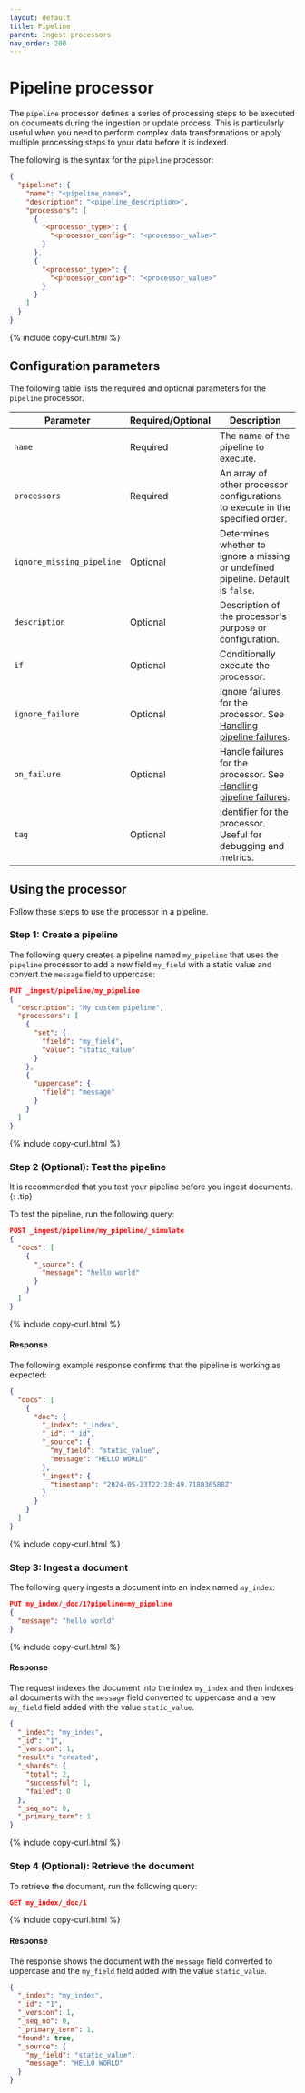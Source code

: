 ```yaml
---
layout: default
title: Pipeline
parent: Ingest processors
nav_order: 200
---
```


# Pipeline processor

The `pipeline` processor defines a series of processing steps to be executed on documents during the ingestion or update process. This is particularly useful when you need to perform complex data transformations or apply multiple processing steps to your data before it is indexed.

The following is the syntax for the `pipeline` processor:

```json
{
  "pipeline": {
    "name": "<pipeline_name>",
    "description": "<pipeline_description>",
    "processors": [
      {
        "<processor_type>": {
          "<processor_config>": "<processor_value>"
        }
      },
      {
        "<processor_type>": {
          "<processor_config>": "<processor_value>"
        }
      }
    ]
  }
}
```
{% include copy-curl.html %}

## Configuration parameters

The following table lists the required and optional parameters for the `pipeline` processor.

Parameter | Required/Optional | Description |
|-----------|-----------|-----------|
`name` | Required	| The name of the pipeline to execute.
`processors` | Required | An array of other processor configurations to execute in the specified order.
`ignore_missing_pipeline` | Optional | Determines whether to ignore a missing or undefined pipeline. Default is `false`.
`description` | Optional | Description of the processor's purpose or configuration.
`if` | Optional | Conditionally execute the processor.
`ignore_failure` | Optional | Ignore failures for the processor. See [Handling pipeline failures]({{site.url}}{{site.baseurl}}/ingest-pipelines/pipeline-failures/).
`on_failure` | Optional | Handle failures for the processor. See [Handling pipeline failures]({{site.url}}{{site.baseurl}}/ingest-pipelines/pipeline-failures/).
`tag` | Optional | Identifier for the processor. Useful for debugging and metrics.

## Using the processor

Follow these steps to use the processor in a pipeline.

### Step 1: Create a pipeline

The following query creates a pipeline named `my_pipeline` that uses the `pipeline` processor to add a new field `my_field` with a static value and convert the `message` field to uppercase: 

```json
PUT _ingest/pipeline/my_pipeline
{
  "description": "My custom pipeline",
  "processors": [
    {
      "set": {
        "field": "my_field",
        "value": "static_value"
      }
    },
    {
      "uppercase": {
        "field": "message"
      }
    }
  ]
}

```
{% include copy-curl.html %}

### Step 2 (Optional): Test the pipeline

It is recommended that you test your pipeline before you ingest documents.
{: .tip}

To test the pipeline, run the following query:

```json
POST _ingest/pipeline/my_pipeline/_simulate
{
  "docs": [
    {
      "_source": {
        "message": "hello world"
      }
    }
  ]
}
```
{% include copy-curl.html %}

#### Response

The following example response confirms that the pipeline is working as expected:

```json
{
  "docs": [
    {
      "doc": {
        "_index": "_index",
        "_id": "_id",
        "_source": {
          "my_field": "static_value",
          "message": "HELLO WORLD"
        },
        "_ingest": {
          "timestamp": "2024-05-23T22:28:49.718036588Z"
        }
      }
    }
  ]
}
```
{% include copy-curl.html %}

### Step 3: Ingest a document 

The following query ingests a document into an index named `my_index`:

```json
PUT my_index/_doc/1?pipeline=my_pipeline
{
  "message": "hello world"
}
```
{% include copy-curl.html %}

#### Response

The request indexes the document into the index `my_index` and then indexes all documents with the `message` field converted to uppercase and a new `my_field` field added with the value `static_value`.

```json
{
  "_index": "my_index",
  "_id": "1",
  "_version": 1,
  "result": "created",
  "_shards": {
    "total": 2,
    "successful": 1,
    "failed": 0
  },
  "_seq_no": 0,
  "_primary_term": 1
}
```
{% include copy-curl.html %}

### Step 4 (Optional): Retrieve the document

To retrieve the document, run the following query:

```json
GET my_index/_doc/1
```
{% include copy-curl.html %}

#### Response

The response shows the document with the `message` field converted to uppercase and the `my_field` field added with the value `static_value`.

```json
{
  "_index": "my_index",
  "_id": "1",
  "_version": 1,
  "_seq_no": 0,
  "_primary_term": 1,
  "found": true,
  "_source": {
    "my_field": "static_value",
    "message": "HELLO WORLD"
  }
}
```

